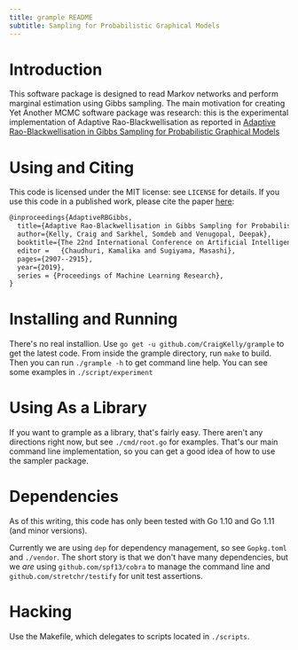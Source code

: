 ```yaml
---
title: grample README
subtitle: Sampling for Probabilistic Graphical Models
---
```


# Introduction

This software package is designed to read Markov networks and perform marginal
estimation using Gibbs sampling. The main motivation for creating Yet Another
MCMC software package was research: this is the experimental implementation of
Adaptive Rao-Blackwellisation as reported in
[Adaptive Rao-Blackwellisation in Gibbs Sampling for Probabilistic Graphical Models](http://proceedings.mlr.press/v89/kelly19a.html)

# Using and Citing

This code is licensed under the MIT license: see `LICENSE` for details. If you
use this code in a published work, please cite the paper
[here](http://proceedings.mlr.press/v89/kelly19a.html):

```tex
@inproceedings{AdaptiveRBGibbs,
  title={Adaptive Rao-Blackwellisation in Gibbs Sampling for Probabilistic Graphical Models},
  author={Kelly, Craig and Sarkhel, Somdeb and Venugopal, Deepak},
  booktitle={The 22nd International Conference on Artificial Intelligence and Statistics},
  editor = 	 {Chaudhuri, Kamalika and Sugiyama, Masashi},
  pages={2907--2915},
  year={2019},
  series = {Proceedings of Machine Learning Research},
}
```

# Installing and Running

There's no real installion. Use `go get -u github.com/CraigKelly/grample`
to get the latest code. From inside the grample directory, run `make`
to build. Then you can run `./grample -h` to get command line help.
You can see some examples in `./script/experiment`

# Using As a Library

If you want to grample as a library, that's fairly easy. There aren't
any directions right now, but see `./cmd/root.go` for examples. That's
our main command line implementation, so you can get a good idea of
how to use the sampler package.

# Dependencies

As of this writing, this code has only been tested with Go 1.10 and Go 1.11
(and minor versions).

Currently we are using `dep` for dependency management, so see `Gopkg.toml`
and `./vendor`. The short story is that we don't have many dependencies,
but we *are* using `github.com/spf13/cobra` to manage the command line
and `github.com/stretchr/testify` for unit test assertions.

# Hacking

Use the Makefile, which delegates to scripts located in `./scripts`.
